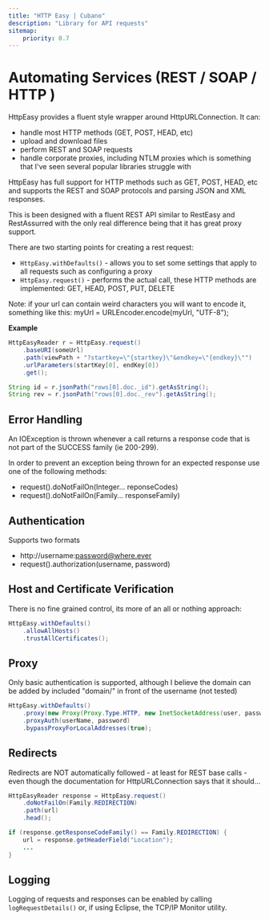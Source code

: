 ```yaml
---
title: "HTTP Easy | Cubano"
description: "Library for API requests"
sitemap:
    priority: 0.7
---
```


# Automating Services (REST / SOAP / HTTP )

HttpEasy provides a fluent style wrapper around HttpURLConnection. It can:

* handle most HTTP methods (GET, POST, HEAD, etc)
* upload and download files
* perform REST and SOAP requests
* handle corporate proxies, including NTLM proxies which is something that I've seen several popular libraries struggle with 

HttpEasy has full support for HTTP methods such as GET, POST, HEAD, etc
and supports the REST and SOAP protocols and parsing JSON and XML responses.

This is been designed with a fluent REST API similar to RestEasy and
RestAssurred with the only real difference being that it has great proxy
support.

There are two starting points for creating a rest request:

* `HttpEasy.withDefaults()` - allows you to set some settings that apply to all requests such as configuring a proxy
* `HttpEasy.request()` - performs the actual call, these HTTP methods are implemented: GET, HEAD, POST, PUT, DELETE

Note: if your url can contain weird characters you will want to encode it,
something like this: myUrl = URLEncoder.encode(myUrl, "UTF-8");
 
__Example__
~~~java
HttpEasyReader r = HttpEasy.request()
    .baseURI(someUrl)
    .path(viewPath + "?startkey=\"{startkey}\"&endkey=\"{endkey}\"")
    .urlParameters(startKey[0], endKey[0])
    .get();

String id = r.jsonPath("rows[0].doc._id").getAsString();
String rev = r.jsonPath("rows[0].doc._rev").getAsString();
~~~

## Error Handling

An IOException is thrown whenever a call returns a response code that is not part of the SUCCESS
family (ie 200-299).

In order to prevent an exception being thrown for an expected response use
one of the following methods:

* request().doNotFailOn(Integer... reponseCodes)
* request().doNotFailOn(Family... responseFamily)


## Authentication

Supports two formats

* http://username:password@where.ever
* request().authorization(username, password)


## Host and Certificate Verification


There is no fine grained control, its more of an all or nothing approach:

~~~java
HttpEasy.withDefaults()
    .allowAllHosts()
    .trustAllCertificates();
~~~

## Proxy

Only basic authentication is supported, although I believe the domain can be added by included "domain/"
in front of the username (not tested)

~~~java
HttpEasy.withDefaults()
    .proxy(new Proxy(Proxy.Type.HTTP, new InetSocketAddress(user, password))))
    .proxyAuth(userName, password)
    .bypassProxyForLocalAddresses(true);
~~~

## Redirects


Redirects are NOT automatically followed - at least for REST base calls - even though the documentation
for HttpURLConnection says that it should...

~~~java
HttpEasyReader response = HttpEasy.request()
    .doNotFailOn(Family.REDIRECTION)
    .path(url)
    .head();

if (response.getResponseCodeFamily() == Family.REDIRECTION) {
    url = response.getHeaderField("Location");
    ...
}
~~~

## Logging

Logging of requests and responses can be enabled by calling `logRequestDetails()` or, if using Eclipse, the TCP/IP Monitor utility.

